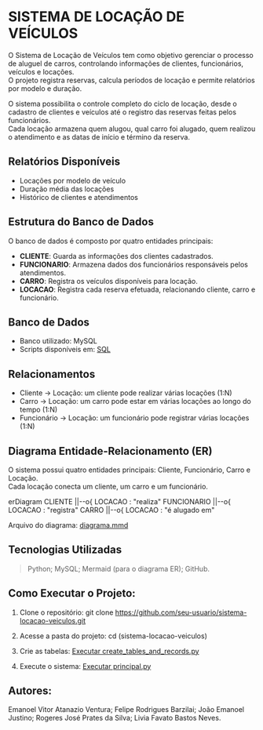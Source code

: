 # SISTEMA DE LOCAÇÃO DE VEÍCULOS

O Sistema de Locação de Veículos tem como objetivo gerenciar o processo de aluguel de carros, controlando informações de clientes, funcionários, veículos e locações.  
O projeto registra reservas, calcula períodos de locação e permite relatórios por modelo e duração.

O sistema possibilita o controle completo do ciclo de locação, desde o cadastro de clientes e veículos até o registro das reservas feitas pelos funcionários.  
Cada locação armazena quem alugou, qual carro foi alugado, quem realizou o atendimento e as datas de início e término da reserva.

## Relatórios Disponíveis
- Locações por modelo de veículo  
- Duração média das locações  
- Histórico de clientes e atendimentos  

## Estrutura do Banco de Dados
O banco de dados é composto por quatro entidades principais:

- **CLIENTE**: Guarda as informações dos clientes cadastrados.  
- **FUNCIONARIO**: Armazena dados dos funcionários responsáveis pelos atendimentos.  
- **CARRO**: Registra os veículos disponíveis para locação.  
- **LOCACAO**: Registra cada reserva efetuada, relacionando cliente, carro e funcionário.  

## Banco de Dados
- Banco utilizado: MySQL  
- Scripts disponíveis em: [SQL](./src/sql)

## Relacionamentos
- Cliente → Locação: um cliente pode realizar várias locações (1:N)  
- Carro → Locação: um carro pode estar em várias locações ao longo do tempo (1:N)  
- Funcionário → Locação: um funcionário pode registrar várias locações (1:N)  

## Diagrama Entidade-Relacionamento (ER)
O sistema possui quatro entidades principais: Cliente, Funcionário, Carro e Locação.  
Cada locação conecta um cliente, um carro e um funcionário.

erDiagram
    CLIENTE ||--o{ LOCACAO : "realiza"
    FUNCIONARIO ||--o{ LOCACAO : "registra"
    CARRO ||--o{ LOCACAO : "é alugado em"
    
Arquivo do diagrama: [diagrama.mmd](./diagrams/diagrama.mmd)

## Tecnologias Utilizadas
>Python;
>MySQL;
>Mermaid (para o diagrama ER);
>GitHub.

## Como Executar o Projeto:

1. Clone o repositório:
git clone https://github.com/seu-usuario/sistema-locacao-veiculos.git

2. Acesse a pasta do projeto:
cd (sistema-locacao-veiculos)

3. Crie as tabelas:
[Executar create_tables_and_records.py](./src/create_tables_and_records.py)

4. Execute o sistema:
[Executar principal.py](./src/principal.py)

## Autores:
Emanoel Vitor Atanazio Ventura;
Felipe Rodrigues Barzilai;
João Emanoel Justino;
Rogeres José Prates da Silva;
Livia Favato Bastos Neves.












